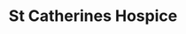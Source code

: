 ---
title: "St Catherines Hospice"
url: /haywards-heath/st-catherines-hospice/
shop: Gebrauchtwaren
---